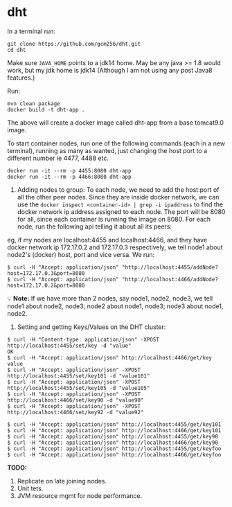 # dht

In a terminal run:

```
git clone https://github.com/gcm256/dht.git
cd dht
```

Make sure `JAVA_HOME` points to a jdk14 home. May be any java >= 1.8 would work, but my jdk home is jdk14 (Although I am not using any post Java8 features.)   

Run:

```
mvn clean package
docker build -t dht-app .
```
The above will create a docker image called dht-app from a base tomcat9.0 image.

To start container nodes, run one of the following commands (each in a new terminal), running as many as wanted, just changing the host port to a different
number ie 4477, 4488 etc.
```
docker run -it --rm -p 4455:8080 dht-app
docker run -it --rm -p 4466:8080 dht-app
```

1. Adding nodes to group:
To each node, we need to add the host:port of all the other peer nodes. Since they are inside docker network, we can use 
the `docker inspect <container-id> | grep -i ipaddress` to find the docker network ip address assigned to each node.
The port will be 8080 for all, since each container is running the image on 8080.
For each node, run the following api telling it about all its peers:

eg, if my nodes are localhost:4455 and localhost:4466, and they have docker network ip 172.17.0.2 and 172.17.0.3 respectively, 
we tell node1 about node2's (docker) host, port and vice versa. We run:
```
$ curl -H "Accept: application/json" "http://localhost:4455/addNode?host=172.17.0.3&port=8080
$ curl -H "Accept: application/json" "http://localhost:4466/addNode?host=172.17.0.2&port=8080
```

:bulb: **Note:** If we have more than 2 nodes, say node1, node2, node3, we tell node1 about node2, node3; node2 about node1, node3; node3 about node1, node2. 

1. Setting and getting Keys/Values on the DHT cluster:

```
$ curl -H "Content-type: application/json" -XPOST http://localhost:4455/set/key -d "value"
OK
$ curl -H "Accept: application/json" http://localhost:4466/get/key
value
$ curl -H "Accept: application/json" -XPOST http://localhost:4455/set/key101 -d "value101"
$ curl -H "Accept: application/json" -XPOST http://localhost:4455/set/key105 -d "value105"
$ curl -H "Accept: application/json" -XPOST http://localhost:4466/set/key90 -d "value90"
$ curl -H "Accept: application/json" -XPOST http://localhost:4466/set/key92 -d "value92"

$ curl -H "Accept: application/json" http://localhost:4455/get/key101
$ curl -H "Accept: application/json" http://localhost:4466/get/key101
$ curl -H "Accept: application/json" http://localhost:4455/get/key90
$ curl -H "Accept: application/json" http://localhost:4466/get/key90
$ curl -H "Accept: application/json" http://localhost:4455/get/keyfoo
$ curl -H "Accept: application/json" http://localhost:4466/get/keyfoo
```

**TODO:**   
1. Replicate on late joining nodes.
2. Unit tets.
3. JVM resource mgmt for node performance.
